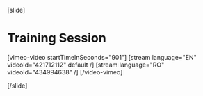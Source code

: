 [slide]
# Training Session

[vimeo-video startTimeInSeconds="901"]
[stream language="EN" videoId="421712112" default /]
[stream language="RO" videoId="434994638"  /]
[/video-vimeo]

[/slide]